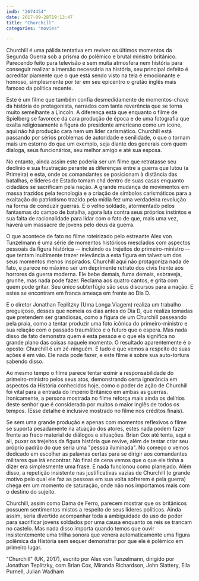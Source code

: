 ```yaml
---
imdb: "2674454"
date: 2017-09-28T19:13:47
title: "Churchill"
categories: "movies"

---
```

Churchill é uma pálida tentativa em reviver os últimos momentos da Segunda Guerra sob a prisma do polêmico e brutal ministro britânico. Parecendo feito para televisão e sem muita atmosfera nem história para conseguir realizar a imersão necessária na história, seu principal defeito é acreditar piamente que o que está sendo visto na tela é emocionante e honroso, simplesmente por ter em seu epicentro o grutão inglês mais famoso da política recente.

Este é um filme que também confia desmedidamente de momentos-chave da história do protagonista, narrados com tanta reverência que se torna muito semelhante a Lincoln. A diferença está que enquanto o filme de Spielberg se favorece da cara produção de época e de uma fotografia que exalta religiosamente a figura do presidente americano como um ícone, aqui não há produção cara nem um líder carismático. Churchill está passando por sérios problemas de autoridade e senilidade, o que o tornam mais um estorno do que um exemplo, seja diante dos generais com quem dialoga, seus funcionários, seu melhor amigo e até sua esposa.

No entanto, ainda assim este poderia ser um filme que retratasse seu declínio e sua frustração perante as diferenças entre a guerra que lutou (a Primeira) e esta, onde os comandantes se posicionam à distância das batalhas, e líderes de Estado tomam chá dentro de suas casas enquanto cidadãos se sacrificam pela nação. A grande mudança de movimentos em massa trazidos pela tecnologia e a criação de símbolos carismáticos para a exaltação do patriotismo trazido pela mídia fez uma verdadeira revolução na forma de conduzir guerras. E o velho soldado, atormentado pelos fantasmas do campo de batalha, agora luta contra seus próprios instintos e sua falta de racionalidade para lidar com o fato de que, mais uma vez, haverá um massacre de jovens pelo deus da guerra.

O que acontece de fato no filme roteirizado pelo estreante Alex von Tunzelmann é uma série de momentos históricos mesclados com aspectos pessoais da figura histórica -- incluindo os trejeitos do primeiro-ministro -- que tentam inultimente trazer relevância a esta figura em talvez um dos seus momentos menos inspirados. Churchill aqui não protagoniza nada de fato, e parece no máximo ser um deprimente retrato dos civis frente aos horrores da guerra moderna. Ele bebe demais, fuma demais, esbraveja, grunhe, mas nada pode fazer. Reclama aos quatro cantos, e grita com quem pode gritar. Seu único subterfúgio são seus discursos para a nação. E estes se encontram em franca ameaça em frente ao Dia D.

E o diretor Jonathan Teplitzky (Uma Longa Viagem) realiza um trabalho preguiçoso, desses que nomeia os dias antes do Dia D, que realiza tomadas que pretendem ser grandiosas, como a figura de um Churchill passeando pela praia, como a tentar produzir uma foto icônica do primeiro-ministro e sua relação com o passado traumático e o futuro que o espera. Mas nada disso de fato demonstra quem é esta pessoa e o que ela significa no grande plano das coisas naquele momento. O resultado aparentemente é o oposto: Churchill é um zé-ninguém. E tudo o que vemos a respeito de suas ações é em vão. Ele nada pode fazer, e este filme é sobre sua auto-tortura sabendo disso.

Ao mesmo tempo o filme parece tentar eximir a responsabilidade do primeiro-ministro pelos seus atos, demonstrando certa ignorância em aspectos da História conhecidos hoje, como o poder de ação de Churchill foi vital para a entrada do Império Britânico em ambas as guerras. Ironicamente, a persona mostrada no filme reforça mais ainda os delírios deste senhor que é considerado por muitos o maior inglês de todos os tempos. (Esse detalhe é inclusive mostrado no filme nos créditos finais).

Se sem uma grande produção e apenas com momentos reflexivos o filme se suporta pesadamente na atuação dos atores, estes nada podem fazer frente ao fraco material de diálogos e situações. Brian Cox até tenta, aqui e ali, puxar os trejeitos da figura história que revive, além de tentar criar seu próprio padrão do que seria uma "pessoa iluminada". No começo o vemos dedicado em escolher as palavras certas para se dirigir aos comandantes militares que irá encontrar. No final da cena vemos que o que ele tinha a dizer era simplesmente uma frase. E nada funcionou como planejado. Além disso, a repetição insistente nas justificativas vazias de Churchill (o grande motivo pelo qual ele faz as pessoas em sua volta sofrerem é pela guerra) chega em um momento de saturação, onde não nos importamos mais com o destino do sujeito.

Churchill, assim como Dama de Ferro, parecem mostrar que os britânicos possuem sentimentos mistos a respeito de seus líderes políticos. Ainda assim, seria divertido acompanhar toda a ambiguidade do uso do poder para sacrificar jovens soldados por uma causa enquanto os reis se trancam no castelo. Mas nada disso importa quando temos que ouvir insistentemente uma trilha sonora que venera automaticamente uma figura polêmica da História sem sequer demonstrar por que ele é polêmico em primeiro lugar.

"Churchill" (UK, 2017), escrito por Alex von Tunzelmann, dirigido por Jonathan Teplitzky, com Brian Cox, Miranda Richardson, John Slattery, Ella Purnell, Julian Wadham



